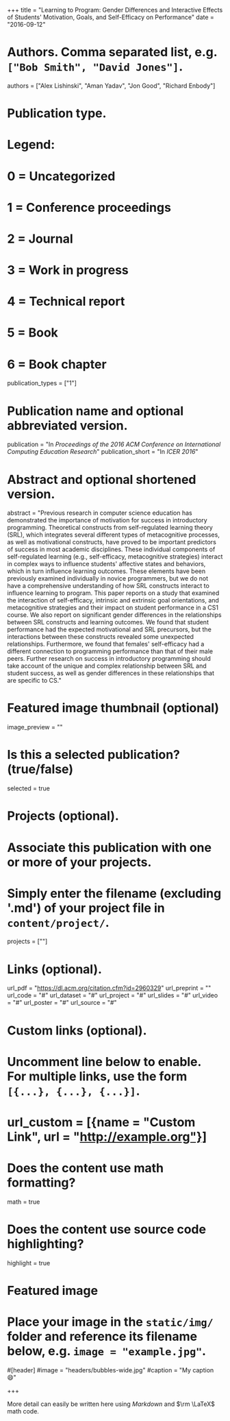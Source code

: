 +++
title = "Learning to Program: Gender Differences and Interactive Effects of Students' Motivation, Goals, and Self-Efficacy on Performance"
date = "2016-09-12"

# Authors. Comma separated list, e.g. `["Bob Smith", "David Jones"]`.
authors = ["Alex Lishinski", "Aman Yadav", "Jon Good", "Richard Enbody"]

# Publication type.
# Legend:
# 0 = Uncategorized
# 1 = Conference proceedings
# 2 = Journal
# 3 = Work in progress
# 4 = Technical report
# 5 = Book
# 6 = Book chapter
publication_types = ["1"]

# Publication name and optional abbreviated version.
publication = "In *Proceedings of the 2016 ACM Conference on International Computing Education Research*"
publication_short = "In *ICER 2016*"

# Abstract and optional shortened version.
abstract = "Previous research in computer science education has demonstrated the importance of motivation for success in introductory programming. Theoretical constructs from self-regulated learning theory (SRL), which integrates several different types of metacognitive processes, as well as motivational constructs, have proved to be important predictors of success in most academic disciplines. These individual components of self-regulated learning (e.g., self-efficacy, metacognitive strategies) interact in complex ways to influence students' affective states and behaviors, which in turn influence learning outcomes. These elements have been previously examined individually in novice programmers, but we do not have a comprehensive understanding of how SRL constructs interact to influence learning to program. This paper reports on a study that examined the interaction of self-efficacy, intrinsic and extrinsic goal orientations, and metacognitive strategies and their impact on student performance in a CS1 course. We also report on significant gender differences in the relationships between SRL constructs and learning outcomes. We found that student performance had the expected motivational and SRL precursors, but the interactions between these constructs revealed some unexpected relationships. Furthermore, we found that females' self-efficacy had a different connection to programming performance than that of their male peers. Further research on success in introductory programming should take account of the unique and complex relationship between SRL and student success, as well as gender differences in these relationships that are specific to CS."

# Featured image thumbnail (optional)
image_preview = ""

# Is this a selected publication? (true/false)
selected = true

# Projects (optional).
#   Associate this publication with one or more of your projects.
#   Simply enter the filename (excluding '.md') of your project file in `content/project/`.
projects = [""]

# Links (optional).
url_pdf = "https://dl.acm.org/citation.cfm?id=2960329"
url_preprint = ""
url_code = "#"
url_dataset = "#"
url_project = "#"
url_slides = "#"
url_video = "#"
url_poster = "#"
url_source = "#"

# Custom links (optional).
#   Uncomment line below to enable. For multiple links, use the form `[{...}, {...}, {...}]`.
# url_custom = [{name = "Custom Link", url = "http://example.org"}]

# Does the content use math formatting?
math = true

# Does the content use source code highlighting?
highlight = true

# Featured image
# Place your image in the `static/img/` folder and reference its filename below, e.g. `image = "example.jpg"`.
#[header]
#image = "headers/bubbles-wide.jpg"
#caption = "My caption :smile:"

+++

More detail can easily be written here using *Markdown* and $\rm \LaTeX$ math code.
